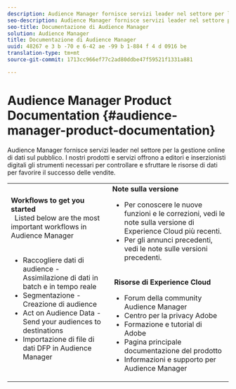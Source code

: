 ```yaml
---
description: Audience Manager fornisce servizi leader nel settore per la gestione online di dati sul pubblico. I nostri prodotti e servizi offrono a editori e inserzionisti digitali gli strumenti necessari per controllare e sfruttare le risorse di dati per favorire il successo delle vendite.
seo-description: Audience Manager fornisce servizi leader nel settore per la gestione online di dati sul pubblico. I nostri prodotti e servizi offrono a editori e inserzionisti digitali gli strumenti necessari per controllare e sfruttare le risorse di dati per favorire il successo delle vendite.
seo-title: Documentazione di Audience Manager
solution: Audience Manager
title: Documentazione di Audience Manager
uuid: 48267 e 3 b -70 e 6-42 ae -99 b 1-884 f 4 d 0916 be
translation-type: tm+mt
source-git-commit: 1713cc966ef77c2ad80ddbe47f59521f1331a881

---
```



# Audience Manager Product Documentation {#audience-manager-product-documentation}

Audience Manager fornisce servizi leader nel settore per la gestione online di dati sul pubblico. I nostri prodotti e servizi offrono a editori e inserzionisti digitali gli strumenti necessari per controllare e sfruttare le risorse di dati per favorire il successo delle vendite.


| | |
|-|-|
|**Workflows to get you started** <br>  Listed below are the most important workflows in Audience Manager <br>  <ul><li>Raccogliere dati di audience - Assimilazione di dati in batch e in tempo reale</li><li>Segmentazione - Creazione di audience</li><li>Act on Audience Data - Send your audiences to destinations</li><li>Importazione di file di dati DFP in Audience Manager</li></ul> |**Note sulla versione** <ul><li>Per conoscere le nuove funzioni e le correzioni, vedi le note sulla versione di Experience Cloud più recenti.</li> <li>Per gli annunci precedenti, vedi le note sulle versioni precedenti. </li></ul> <br> **Risorse di Experience Cloud** <ul><li>Forum della community Audience Manager</li> <li>Centro per la privacy Adobe</li> <li>Formazione e tutorial di Adobe</li> <li>Pagina principale documentazione del prodotto </li> <li>Informazioni e supporto per Audience Manager</li></ul>|

